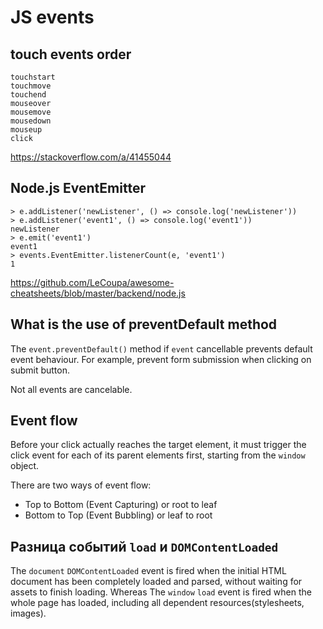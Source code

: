 # JS events

## touch events order

```
touchstart
touchmove
touchend
mouseover
mousemove
mousedown
mouseup
click
```

https://stackoverflow.com/a/41455044

## Node.js EventEmitter

```
> e.addListener('newListener', () => console.log('newListener'))
> e.addListener('event1', () => console.log('event1'))
newListener
> e.emit('event1')
event1
> events.EventEmitter.listenerCount(e, 'event1')
1
```

https://github.com/LeCoupa/awesome-cheatsheets/blob/master/backend/node.js

## What is the use of preventDefault method

The `event.preventDefault()` method if `event` cancellable prevents default event behaviour. For example, prevent form submission when clicking on submit button.

Not all events are cancelable.

## Event flow

Before your click actually reaches the target element, it must trigger the click event for each of its parent elements first, starting from the `window` object.

There are two ways of event flow:

- Top to Bottom (Event Capturing) or root to leaf
- Bottom to Top (Event Bubbling) or leaf to root
## Разница событий `load` и `DOMContentLoaded`

The `document` `DOMContentLoaded` event is fired when the initial HTML document has been completely loaded and parsed, without waiting for assets to finish loading. Whereas The `window` `load` event is fired when the whole page has loaded, including all dependent resources(stylesheets, images).